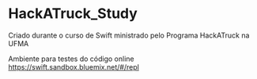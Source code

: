 # HackATruck_Study
Criado durante o curso de Swift ministrado pelo Programa HackATruck na UFMA

Ambiente para testes do código online
https://swift.sandbox.bluemix.net/#/repl
